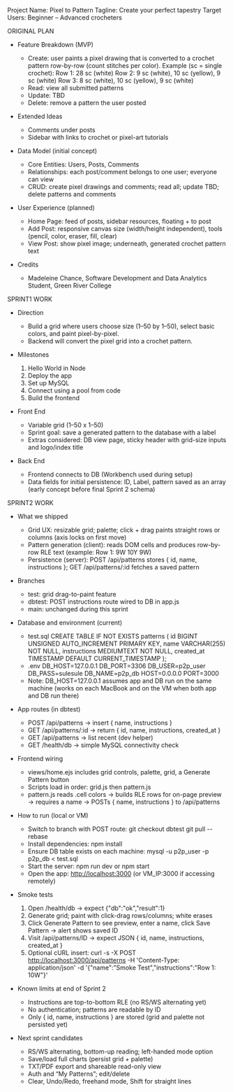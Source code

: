 Project Name: Pixel to Pattern
Tagline: Create your perfect tapestry
Target Users: Beginner – Advanced crocheters

ORIGINAL PLAN

* Feature Breakdown (MVP)

  * Create: user paints a pixel drawing that is converted to a crochet pattern row-by-row (count stitches per color).
    Example (sc = single crochet):
    Row 1: 28 sc (white)
    Row 2: 9 sc (white), 10 sc (yellow), 9 sc (white)
    Row 3: 8 sc (white), 10 sc (yellow), 9 sc (white)
  * Read: view all submitted patterns
  * Update: TBD
  * Delete: remove a pattern the user posted
* Extended Ideas

  * Comments under posts
  * Sidebar with links to crochet or pixel-art tutorials
* Data Model (initial concept)

  * Core Entities: Users, Posts, Comments
  * Relationships: each post/comment belongs to one user; everyone can view
  * CRUD: create pixel drawings and comments; read all; update TBD; delete patterns and comments
* User Experience (planned)

  * Home Page: feed of posts, sidebar resources, floating + to post
  * Add Post: responsive canvas size (width/height independent), tools (pencil, color, eraser, fill, clear)
  * View Post: show pixel image; underneath, generated crochet pattern text
* Credits

  * Madeleine Chance, Software Development and Data Analytics Student, Green River College

SPRINT1 WORK

* Direction

  * Build a grid where users choose size (1–50 by 1–50), select basic colors, and paint pixel-by-pixel.
  * Backend will convert the pixel grid into a crochet pattern.
* Milestones

  1. Hello World in Node
  2. Deploy the app
  3. Set up MySQL
  4. Connect using a pool from code
  5. Build the frontend
* Front End

  * Variable grid (1–50 x 1–50)
  * Sprint goal: save a generated pattern to the database with a label
  * Extras considered: DB view page, sticky header with grid-size inputs and logo/index title
* Back End

  * Frontend connects to DB (Workbench used during setup)
  * Data fields for initial persistence: ID, Label, pattern saved as an array (early concept before final Sprint 2 schema)

SPRINT2 WORK

* What we shipped

  * Grid UX: resizable grid; palette; click + drag paints straight rows or columns (axis locks on first move)
  * Pattern generation (client): reads DOM cells and produces row-by-row RLE text (example: Row 1: 9W 10Y 9W)
  * Persistence (server): POST /api/patterns stores { id, name, instructions }; GET /api/patterns/:id fetches a saved pattern
* Branches

  * test: grid drag-to-paint feature
  * dbtest: POST instructions route wired to DB in app.js
  * main: unchanged during this sprint
* Database and environment (current)

  * test.sql
    CREATE TABLE IF NOT EXISTS patterns (
    id BIGINT UNSIGNED AUTO_INCREMENT PRIMARY KEY,
    name VARCHAR(255) NOT NULL,
    instructions MEDIUMTEXT NOT NULL,
    created_at TIMESTAMP DEFAULT CURRENT_TIMESTAMP
    );
  * .env
    DB_HOST=127.0.0.1
    DB_PORT=3306
    DB_USER=p2p_user
    DB_PASS=sulesule
    DB_NAME=p2p_db
    HOST=0.0.0.0
    PORT=3000
  * Note: DB_HOST=127.0.0.1 assumes app and DB run on the same machine (works on each MacBook and on the VM when both app and DB run there)
* App routes (in dbtest)

  * POST /api/patterns → insert { name, instructions }
  * GET /api/patterns/:id → return { id, name, instructions, created_at }
  * GET /api/patterns → list recent (dev helper)
  * GET /health/db → simple MySQL connectivity check
* Frontend wiring

  * views/home.ejs includes grid controls, palette, grid, a Generate Pattern button
  * Scripts load in order: grid.js then pattern.js
  * pattern.js reads .cell colors → builds RLE rows for on-page preview → requires a name → POSTs { name, instructions } to /api/patterns
* How to run (local or VM)

  * Switch to branch with POST route:
    git checkout dbtest
    git pull --rebase
  * Install dependencies:
    npm install
  * Ensure DB table exists on each machine:
    mysql -u p2p_user -p p2p_db < test.sql
  * Start the server:
    npm run dev
    or
    npm start
  * Open the app:
    [http://localhost:3000](http://localhost:3000)  (or VM_IP:3000 if accessing remotely)
* Smoke tests

  1. Open /health/db → expect {"db":"ok","result":1}
  2. Generate grid; paint with click-drag rows/columns; white erases
  3. Click Generate Pattern to see preview, enter a name, click Save Pattern → alert shows saved ID
  4. Visit /api/patterns/ID → expect JSON { id, name, instructions, created_at }
  5. Optional cURL insert:
     curl -s -X POST [http://localhost:3000/api/patterns](http://localhost:3000/api/patterns) 
     -H 'Content-Type: application/json' 
     -d '{"name":"Smoke Test","instructions":"Row 1: 10W"}'
* Known limits at end of Sprint 2

  * Instructions are top-to-bottom RLE (no RS/WS alternating yet)
  * No authentication; patterns are readable by ID
  * Only { id, name, instructions } are stored (grid and palette not persisted yet)
* Next sprint candidates

  * RS/WS alternating, bottom-up reading; left-handed mode option
  * Save/load full charts (persist grid + palette)
  * TXT/PDF export and shareable read-only view
  * Auth and “My Patterns”; edit/delete
  * Clear, Undo/Redo, freehand mode, Shift for straight lines
